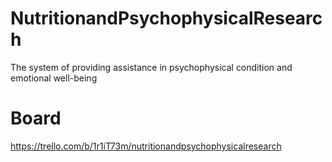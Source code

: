 # NutritionandPsychophysicalResearch
 The system of providing assistance in psychophysical condition and emotional well-being

# Board
https://trello.com/b/1r1iT73m/nutritionandpsychophysicalresearch

